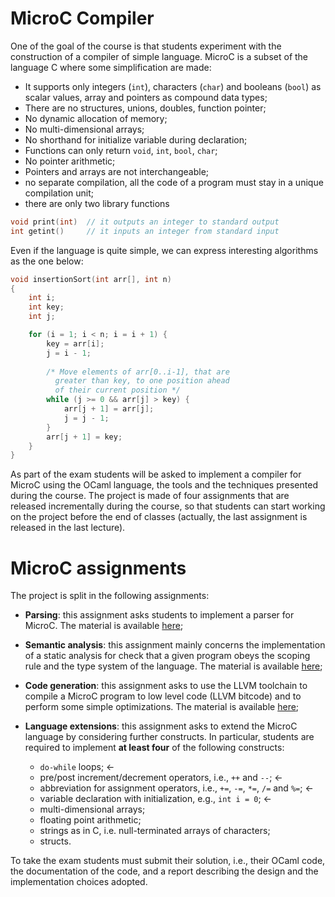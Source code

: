 # MicroC Compiler

One of the goal of the course is that students experiment with the construction of a compiler of simple language.
MicroC is a subset of the language C where some simplification are made:

* It supports only integers (`int`), characters (`char`) and booleans (`bool`) as scalar values, array and pointers as compound data types;
* There are no structures, unions, doubles, function pointer;
* No dynamic allocation of memory;
* No multi-dimensional arrays;
* No shorthand for initialize variable during declaration;
* Functions can only return `void`, `int`, `bool`, `char`;
* No pointer arithmetic;
* Pointers and arrays are not interchangeable;
* no separate compilation, all the code of a program must stay in a unique compilation unit;
* there are only two library functions
```C
void print(int)  // it outputs an integer to standard output
int getint()     // it inputs an integer from standard input 
```

Even if the language is quite simple, we can express interesting algorithms as the one below:
```C
void insertionSort(int arr[], int n) 
{ 
    int i;
    int key;
    int j;

    for (i = 1; i < n; i = i + 1) { 
        key = arr[i]; 
        j = i - 1; 
  
        /* Move elements of arr[0..i-1], that are 
          greater than key, to one position ahead 
          of their current position */
        while (j >= 0 && arr[j] > key) { 
            arr[j + 1] = arr[j]; 
            j = j - 1; 
        } 
        arr[j + 1] = key; 
    } 
} 
```

As part of the exam students will be asked to implement a compiler for MicroC using the OCaml language, the tools and the techniques presented during the course. 
The project is made of four assignments that are released incrementally during the course, so that students can start working on the project before the end of classes (actually, the last assignment is released in the last lecture). 

# MicroC assignments

The project is split in the following assignments:

* **Parsing**: this assignment asks students to implement a parser for MicroC. The material is available [here](microc-parsing/); 

* **Semantic analysis**: this assignment mainly concerns the implementation of a static analysis for check that a given program obeys the scoping rule and the type system of the language. The material is available [here](microc-semantic-analysis/);

* **Code generation**: this assignment asks to use the LLVM toolchain to compile a MicroC program to low level code (LLVM bitcode) and to perform some simple optimizations. The material is available [here](microc-codegen/); 

* **Language extensions**: this assignment asks to extend the MicroC language by considering further constructs. In particular, students are required to implement **at least four** of the following constructs: 
    * `do-while` loops; &#8592;
    * pre/post increment/decrement operators, i.e., `++` and `--`; &#8592;
    * abbreviation for assignment operators, i.e., `+=`, `-=`, `*=`, `/=` and `%=`; &#8592;
    * variable declaration with initialization, e.g., `int i = 0`; &#8592;
    * multi-dimensional arrays;
    * floating point arithmetic;
    * strings as in C, i.e. null-terminated arrays of characters;
    * structs. 

To take the exam students must submit their solution, i.e., their OCaml code, the documentation of the code, and a report describing the design and the implementation choices adopted.  

